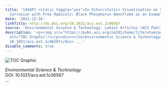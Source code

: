 ```yaml
---
title: '[ASAP] <italic toggle="yes">In Situ</italic> Visualization on Surface Oxidative
  Corrosion with Free Radicals: Black Phosphorus Nanoflake as an Example'
date: '2021-12-16'
linkTitle: http://dx.doi.org/10.1021/acs.est.1c06567
source: 'Environmental Science & Technology: Latest Articles (ACS Publications)'
description: '<p><img src="https://pubs.acs.org/na101/home/literatum/publisher/achs/journals/content/esthag/0/esthag.ahead-of-print/acs.est.1c06567/20211216/images/medium/es1c06567_0005.gif"
  alt="TOC Graphic"/></p><div><cite>Environmental Science & Technology</cite></div><div>DOI:
  10.1021/acs.est.1c06567</div> ...'
disable_comments: true
---
```

<p><img src="https://pubs.acs.org/na101/home/literatum/publisher/achs/journals/content/esthag/0/esthag.ahead-of-print/acs.est.1c06567/20211216/images/medium/es1c06567_0005.gif" alt="TOC Graphic"/></p><div><cite>Environmental Science & Technology</cite></div><div>DOI: 10.1021/acs.est.1c06567</div> ...